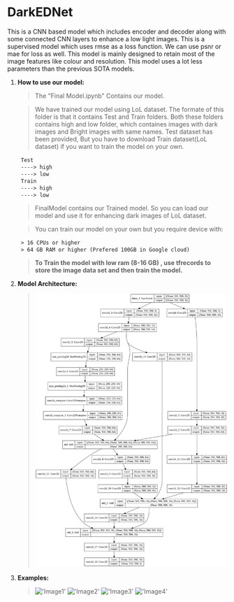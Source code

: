 # DarkEDNet

This is a CNN based model which includes encoder and decoder along with some connected CNN layers to enhance a low light images.
This is a supervised model which uses rmse as a loss function. We can use psnr or mae for loss as well. 
This model is mainly designed to retain most of the image features like colour and resolution. This model uses a lot less parameters than the previous SOTA models. 

1. **How to use our model:** 

    > The "Final Model.ipynb" Contains our model.
    
    > We have trained our model using LoL dataset. The formate of this folder is that it contains Test and Train folders. Both these folders contains high and low folder, which containes images with dark images and Bright images with same names. Test dataset has been provided, But you have to download Train dataset(LoL dataset) if you want to train the model on your own. 

        Test
        ----> high
        ----> low
        Train
        ----> high
        ----> low

    > FinalModel contains our Trained model. So you can load our model and use it for enhancing dark images of LoL dataset. 

    > You can train our model on your own but you require device with: 

        > 16 CPUs or higher 
        > 64 GB RAM or higher (Prefered 100GB in Google cloud)
     > **To Train the model with low ram (8-16 GB) , use tfrecords to store the image data set and then train the model.** 
   
2. **Model Architecture:**
    > !['Model'](model_.png)
3. **Examples:**
    > !['Image1'](image1.png)
    > !['Image2'](image2.png)
    > !['Image3'](image3.png)
    > !['Image4'](image4.png)
